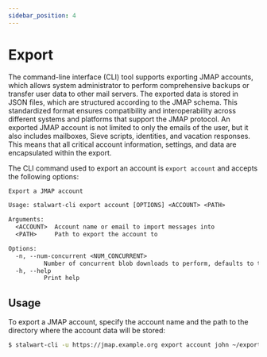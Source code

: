 ```yaml
---
sidebar_position: 4
---
```


# Export

The command-line interface (CLI) tool supports exporting JMAP accounts, which allows system administrator to perform comprehensive backups or transfer user data to other mail servers. The exported data is stored in JSON files, which are structured according to the JMAP schema. This standardized format ensures compatibility and interoperability across different systems and platforms that support the JMAP protocol. An exported JMAP account is not limited to only the emails of the user, but it also includes mailboxes, Sieve scripts, identities, and vacation responses. This means that all critical account information, settings, and data are encapsulated within the export. 

The CLI command used to export an account is ``export account`` and accepts the following
options:

```txt
Export a JMAP account

Usage: stalwart-cli export account [OPTIONS] <ACCOUNT> <PATH>

Arguments:
  <ACCOUNT>  Account name or email to import messages into
  <PATH>     Path to export the account to

Options:
  -n, --num-concurrent <NUM_CONCURRENT>
          Number of concurrent blob downloads to perform, defaults to the number of CPUs
  -h, --help
          Print help
```

## Usage

To export a JMAP account, specify the account name and the path to the directory where the account data will be stored:

```bash
$ stalwart-cli -u https://jmap.example.org export account john ~/export/john
```

